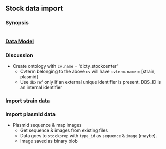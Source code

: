 ## Stock data import

### Synopsis

```perl

```

### [Data Model](https://github.com/dictyBase/Migration-Docs/blob/master/stock-data-migration/import.md)

### Discussion

* Create ontology with `cv.name` = 'dicty_stockcenter'
   * Cvterm belonging to the above `cv` will have `cvterm.name` = [strain, plasmid]
   * Use `dbxref` only if an external unique identifier is present. DBS_ID is an internal identifier

### Import strain data


### Import plasmid data

* Plasmid sequence & map images
   * Get sequence & images from existing files
   * Data goes to `stockprop` with `type_id` as `sequence` & `image` (maybe).
   * Image saved as binary blob
